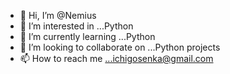 - 👋 Hi, I’m @Nemius
- 👀 I’m interested in ...Python
- 🌱 I’m currently learning ...Python
- 💞️ I’m looking to collaborate on ...Python projects
- 📫 How to reach me ...ichigosenka@gmail.com

<!---
Nemius/Nemius is a ✨ special ✨ repository because its `README.md` (this file) appears on your GitHub profile.
You can click the Preview link to take a look at your changes.
--->
